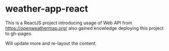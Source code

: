 # weather-app-react

This is a ReactJS project introducing usage of Web API from https://openweathermap.org/ also gained knowledge deploying this project to gh-pages.

Will update more and re-layout the content.
